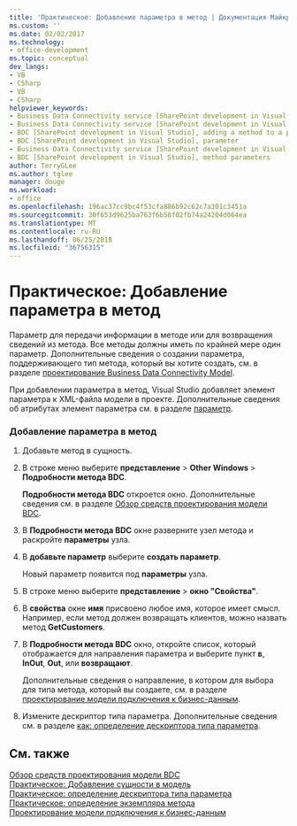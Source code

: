 ```yaml
---
title: 'Практическое: Добавление параметра в метод | Документация Майкрософт'
ms.custom: ''
ms.date: 02/02/2017
ms.technology:
- office-development
ms.topic: conceptual
dev_langs:
- VB
- CSharp
- VB
- CSharp
helpviewer_keywords:
- Business Data Connectivity service [SharePoint development in Visual Studio], adding a method to a parameter
- Business Data Connectivity service [SharePoint development in Visual Studio], parameter
- BDC [SharePoint development in Visual Studio], adding a method to a parameter
- BDC [SharePoint development in Visual Studio], parameter
- Business Data Connectivity service [SharePoint development in Visual Studio], method parameters
- BDC [SharePoint development in Visual Studio], method parameters
author: TerryGLee
ms.author: tglee
manager: douge
ms.workload:
- office
ms.openlocfilehash: 196ac37cc9bc4f53cfa886b92c62c7a301c3451a
ms.sourcegitcommit: 30f653d9625ba763f6b58f02fb74a24204d064ea
ms.translationtype: MT
ms.contentlocale: ru-RU
ms.lasthandoff: 06/25/2018
ms.locfileid: "36756315"
---
```

# <a name="how-to-add-a-parameter-to-a-method"></a>Практическое: Добавление параметра в метод
  Параметр для передачи информации в методе или для возвращения сведений из метода. Все методы должны иметь по крайней мере один параметр. Дополнительные сведения о создании параметра, поддерживающего тип метода, который вы хотите создать, см. в разделе [проектирование Business Data Connectivity Model](../sharepoint/designing-a-business-data-connectivity-model.md).  
  
 При добавлении параметра в метод, Visual Studio добавляет элемент параметра к XML-файла модели в проекте. Дополнительные сведения об атрибутах элемент параметра см. в разделе [параметр](http://go.microsoft.com/fwlink/?LinkId=169284).  
  
### <a name="to-add-a-parameter-to-a-method"></a>Добавление параметра в метод  
  
1.  Добавьте метод в сущность.  
  
2.  В строке меню выберите **представление** > **Other Windows** > **Подробности метода BDC**.  
  
     **Подробности метода BDC** откроется окно. Дополнительные сведения см. в разделе [Обзор средств проектирования модели BDC](../sharepoint/bdc-model-design-tools-overview.md).  
  
3.  В **Подробности метода BDC** окне разверните узел метода и раскройте **параметры** узла.  
  
4.  В **добавьте параметр** выберите **создать параметр**.  
  
     Новый параметр появится под **параметры** узла.  
  
5.  В строке меню выберите **представление** > **окно "Свойства"**.  
  
6.  В **свойства** окне **имя** присвоено любое имя, которое имеет смысл. Например, если метод должен возвращать клиентов, можно назвать метод **GetCustomers**.  
  
7.  В **Подробности метода BDC** окно, откройте список, который отображается для направления параметра и выберите пункт **в**, **InOut**, **Out**, или **возвращают**.  
  
     Дополнительные сведения о направление, в котором для выбора для типа метода, который вы создаете, см. в разделе [проектирование модели подключения к бизнес-данным](../sharepoint/designing-a-business-data-connectivity-model.md).  
  
8.  Измените дескриптор типа параметра. Дополнительные сведения см. в разделе [как: определение дескриптора типа параметра](../sharepoint/how-to-define-the-type-descriptor-of-a-parameter.md).  
  
## <a name="see-also"></a>См. также
 [Обзор средств проектирования модели BDC](../sharepoint/bdc-model-design-tools-overview.md)   
 [Практическое: Добавление сущности в модель](../sharepoint/how-to-add-an-entity-to-a-model.md)   
 [Практическое: определение дескриптора типа параметра](../sharepoint/how-to-define-the-type-descriptor-of-a-parameter.md)   
 [Практическое: определение экземпляра метода](../sharepoint/how-to-define-a-method-instance.md)   
 [Проектирование модели подключения к бизнес-данным](../sharepoint/designing-a-business-data-connectivity-model.md)  
  
